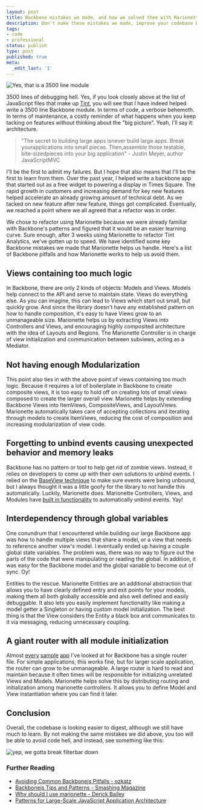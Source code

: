 ```yaml
---
layout: post
title: Backbone mistakes we made, and how we solved them with Marionette
description: Don't make these mistakes we made, improve your codebase by avoiding these backbone pitfalls.
tags:
- code
- professional
status: publish
type: post
published: true
meta:
  _edit_last: '1'
---
```


![Yes, that is a 3500 line module](https://s3.amazonaws.com/uploads.hipchat.com/38181/267094/nF1XsGwJmQU4LGu/Screen%20Shot%202014-09-18%20at%2011.04.24%20PM.png)

3500 lines of debugging hell. Yes, if you look closely above at the list of JavaScript files that make up [Tint](http://www.tintup.com), you will see that I have indeed helped write a 3500 line Backbone module. In terms of code, a verbose behemoth. In terms of maintenance, a costly reminder of what happens when you keep tacking on features without thinking about the "big picture". Yeah, I'll say it: architecture.

> "The secret to building large apps isnever build large apps. Break yourapplications into small pieces. Then,assemble those testable, bite-sizedpieces into your big application" - Justin Meyer, author JavaScriptMVC

I'll be the first to admit my failures. But I hope that also means that I'll be the first to learn from them. Over the past year, I helped write a backbone app that started out as a free widget to powering a display in Times Square. The rapid growth in customers and increasing demand for key new features helped accelerate an already growing amount of technical debt. As we tacked on new feature after new feature, things got complicated. Eventually, we reached a point where we all agreed that a refactor was in order.

We chose to refactor using Marionette because we were already familiar with Backbone's patterns and figured that it would be an easier learning curve. Sure enough, after 3 weeks using Marionette to refactor Tint Analytics, we've gotten up to speed. We have identified some key Backbone mistakes we made that Marionette helps us handle. Here's a list of Backbone pitfalls and how Marionette works to help us avoid them.

## Views containing too much logic

In Backbone, there are only 2 kinds of objects: Models and Views. Models help connect to the API and serve to maintain state. Views do everything else. As you can imagine, this can lead to Views which start out small, but quickly grow. And since the library doesn't have any established pattern on how to handle composition, it's easy to have Views grow to an unmanageable size. Marionette helps us by extracting  Views into Controllers and Views, and encouraging highly composited architecture with the idea of Layouts and Regions. The Marionette Controller is in charge of view initialization and communication between subviews, acting as a Mediator.

## Not having enough Modularization 

This point also ties in with the above point of views containing too much logic. Because it requires a lot of boilerplate in Backbone to create composite views, it is too easy to hold off on creating lots of small views composed to create the larger overall view. Marionette helps by extending Backbone Views into ItemViews, CompositeViews, and LayoutViews. Marionette automatically takes care of accepting collections and iterating through models to create ItemViews, reducing the cost of composition and increasing modularization of view code.

## Forgetting to unbind events causing unexpected behavior and memory leaks

Backbone has no pattern or tool to help get rid of zombie views. Instead, it relies on developers to come up with their own solutions to unbind events. I relied on the [BaseView technique](http://stackoverflow.com/questions/7567404/backbone-js-repopulate-or-recreate-the-view/7607853#7607853) to make sure events were being unbound, but I always thought it was a little goofy for the library to not handle this automatically. Luckily, Marionette does. Marionette Controllers, Views, and Modules have [built in functionality](http://stackoverflow.com/a/22435769) to automatically unbind events. Yay!

## Interdependency through global variables

One conundrum that I encountered while building our large Backbone app was how to handle multiple views that share a model, or a view that needs to reference another view's model. I eventually ended up having a couple global state variables. The problem was, there was no way to figure out the parts of the code that were manipulating or reading the global. In addition, it was easy for the Backbone model and the global variable to become out of sync. Oy! 

Entities to the rescue. Marionette Entities are an additional abstraction that allows you to have clearly defined entry and exit points for your models, making them all both globally accessible and also well defined and easily debuggable. It also lets you easily implement functionality like making a model getter a Singleton or having custom model initialization. The best thing is that the View considers the Entity a black box and communicates to it via messaging, reducing unnecessary coupling.

## A giant router with all module initialization 

Almost [every](https://github.com/backbone-boilerplate/backbone-boilerplate/blob/master/app/router.js) [sample](https://github.com/backbone-boilerplate/backbone-boilerplate/blob/master/app/router.js) [app](https://github.com/ccoenraets/backbone-directory/blob/master/web/js/main.js) I've looked at for Backbone has a single router file. For simple applications, this works fine, but for larger scale application, the router can grow to be unmanageable. A large router is hard to read and maintain because it often times will be responsible for initializing unrelated Views and Models. Marionette helps solve this by distributing routing and initialization among marionette controllers. It allows you to define Model and View instantiation where you can find it later. 

## Conclusion

Overall, the codebase is looking easier to digest, although we still have much to learn. By not making the same mistakes we did above, you too will be able to avoid code hell, and instead, see something like this:

![yep, we gotta break filterbar down](https://s3.amazonaws.com/uploads.hipchat.com/38181/267094/ys9Dj2LTMeMb5RZ/Screen%20Shot%202014-09-18%20at%2011.22.21%20PM.png)


### Further Reading

* [Avoiding Common Backbonejs Pitfalls - ozkatz](http://ozkatz.github.io/avoiding-common-backbonejs-pitfalls.html)
* [Backbonejs Tips and Patterns - Smashing Magazine](http://www.smashingmagazine.com/2013/08/09/backbone-js-tips-patterns/)
* [Why should I use marionette - Derick Bailey](http://lostechies.com/derickbailey/2012/06/13/why-should-i-use-backbone-marionette-instead-of-%E2%80%A6/)
* [Patterns for Large-Scale JavaScript Application Architecture](http://addyosmani.com/largescalejavascript/)
